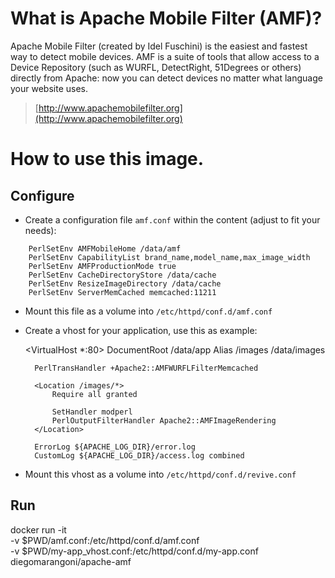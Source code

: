 # What is Apache Mobile Filter (AMF)?

Apache Mobile Filter (created by Idel Fuschini) is the easiest and fastest way to detect mobile devices.
AMF is a suite of tools that allow access to a Device Repository (such as WURFL, DetectRight, 51Degrees or others) directly from Apache: now you can detect devices no matter what language your website uses.

> [http://www.apachemobilefilter.org](http://www.apachemobilefilter.org)

# How to use this image.

## Configure

- Create a configuration file `amf.conf` within the content (adjust to fit your needs):

```
    PerlSetEnv AMFMobileHome /data/amf
    PerlSetEnv CapabilityList brand_name,model_name,max_image_width
    PerlSetEnv AMFProductionMode true
    PerlSetEnv CacheDirectoryStore /data/cache
    PerlSetEnv ResizeImageDirectory /data/cache
    PerlSetEnv ServerMemCached memcached:11211
```

- Mount this file as a volume into `/etc/httpd/conf.d/amf.conf`
- Create a vhost for your application, use this as example:

    <VirtualHost *:80>
        DocumentRoot /data/app
        Alias /images /data/images

        PerlTransHandler +Apache2::AMFWURFLFilterMemcached

        <Location /images/*>
            Require all granted

            SetHandler modperl
            PerlOutputFilterHandler Apache2::AMFImageRendering
        </Location>

        ErrorLog ${APACHE_LOG_DIR}/error.log
        CustomLog ${APACHE_LOG_DIR}/access.log combined
    </VirtualHost>

- Mount this vhost as a volume into `/etc/httpd/conf.d/revive.conf`

## Run

docker run -it \
    -v $PWD/amf.conf:/etc/httpd/conf.d/amf.conf \
    -v $PWD/my-app_vhost.conf:/etc/httpd/conf.d/my-app.conf \
    diegomarangoni/apache-amf

